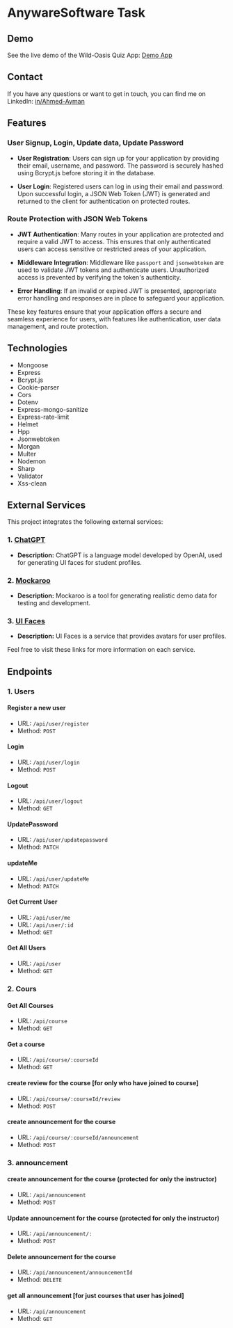 # AnywareSoftware  Task 

## Demo

See the live demo of the Wild-Oasis Quiz App: [Demo App](https://ahmed-ayman-anyware-software-task.netlify.app/)

## Contact

If you have any questions or want to get in touch, you can find me on LinkedIn: [in/Ahmed-Ayman](https://www.linkedin.com/in/ahmed-ayman-723605229/)


## Features

### User Signup, Login, Update data, Update Password

- **User Registration**: Users can sign up for your application by providing their email, username, and password. The password is securely hashed using Bcrypt.js before storing it in the database.

- **User Login**: Registered users can log in using their email and password. Upon successful login, a JSON Web Token (JWT) is generated and returned to the client for authentication on protected routes.

### Route Protection with JSON Web Tokens

- **JWT Authentication**: Many routes in your application are protected and require a valid JWT to access. This ensures that only authenticated users can access sensitive or restricted areas of your application.

- **Middleware Integration**: Middleware like `passport` and `jsonwebtoken` are used to validate JWT tokens and authenticate users. Unauthorized access is prevented by verifying the token's authenticity.

- **Error Handling**: If an invalid or expired JWT is presented, appropriate error handling and responses are in place to safeguard your application.

These key features ensure that your application offers a secure and seamless experience for users, with features like authentication, user data management, and route protection.

## Technologies

- Mongoose
- Express
- Bcrypt.js
- Cookie-parser
- Cors
- Dotenv
- Express-mongo-sanitize
- Express-rate-limit
- Helmet
- Hpp
- Jsonwebtoken
- Morgan
- Multer
- Nodemon
- Sharp
- Validator
- Xss-clean


## External Services

This project integrates the following external services:

### 1. [ChatGPT](https://www.openai.com/gpt)

- **Description:** ChatGPT is a language model developed by OpenAI, used for generating UI faces for student profiles.

### 2. [Mockaroo](https://www.mockaroo.com/)

- **Description:** Mockaroo is a tool for generating realistic demo data for testing and development.

### 3. [UI Faces](https://uifaces.co/)

- **Description:** UI Faces is a service that provides avatars for user profiles.

Feel free to visit these links for more information on each service.


## Endpoints

### 1. Users

#### Register a new user

- URL: `/api/user/register`
- Method: `POST`

#### Login

- URL: `/api/user/login`
- Method: `POST`

#### Logout

- URL: `/api/user/logout`
- Method: `GET`

#### UpdatePassword

- URL: `/api/user/updatepassword`
- Method: `PATCH`

#### updateMe

- URL: `/api/user/updateMe`
- Method: `PATCH`

#### Get Current User

- URL: `/api/user/me`
- URL: `/api/user/:id`
- Method: `GET`

#### Get All Users

- URL: `/api/user`
- Method: `GET`

### 2. Cours

#### Get All Courses
- URL: `/api/course`
- Method: `GET`

#### Get a course
- URL: `/api/course/:courseId`
- Method: `GET`

#### create review for the course [for only who have joined to course]
- URL: `/api/course/:courseId/review`
- Method: `POST`

#### create announcement for the course
- URL: `/api/course/:courseId/announcement`
- Method: `POST`


### 3. announcement

#### create announcement for the course (protected for only the instructor)
- URL: `/api/announcement`
- Method: `POST`

#### Update announcement for the course (protected for only the instructor)
- URL: `/api/announcement/:`
- Method: `POST`

#### Delete announcement for the course
- URL: `/api/announcement/announcementId`
- Method: `DELETE`

#### get all announcement [for just courses that user has joined]
- URL: `/api/announcement`
- Method: `GET`
